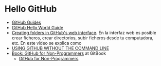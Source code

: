 # Hello GitHub

* [GitHub Guides](https://guides.github.com/)
* [GitHub Hello World Guide](https://guides.github.com/activities/hello-world/)
* [Creating folders in GitHub's web interface](https://www.youtube.com/watch?v=QCJgZZuB4tA). En la interfaz web es posible crear ficheros, crear directorios, subir ficheros desde tu computadora, etc. En este vídeo se explica como
* [USING GITHUB WITHOUT THE COMMAND LINE](https://pixelpioneers.co/blog/2017/using-github-without-the-command-line)
* [Book: GitHub for Non-Programmers](https://tvanantwerp.gitbooks.io/github-for-non-programmers/content/) at GitBook  
  * [GitHub for Non-Programmers](https://github.com/tvanantwerp/github-for-non-programmers)

